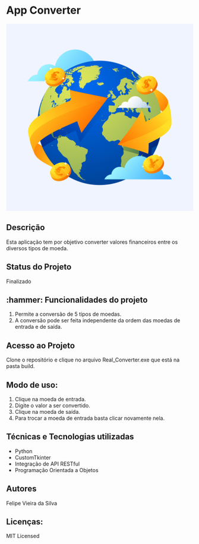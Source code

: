 <h1> App Converter</h1>

<img src="src/assets/capa.jpg">

<h2>Descrição</h2>

<p> 
  Esta aplicação tem por objetivo converter valores financeiros entre os diversos tipos de moeda. 
</p>

<h2>Status do Projeto</h2>

<p>
  Finalizado
</p>

<h2>:hammer: Funcionalidades do projeto</h2>

<ol>
<li>Permite a conversão de 5 tipos de moedas. </li>
<li> A conversão pode ser feita independente da ordem das moedas de entrada e de saída.</li>
</ol>


<h2>Acesso ao Projeto </h2>

<p>
  Clone o repositório e clique no arquivo Real_Converter.exe que está na pasta build.
</p>

<h2> Modo de uso: </h2>
<ol>
<li> Clique na moeda de entrada.</li>
<li> Digite o valor a ser convertido.</li>
<li> Clique na moeda de saída.</li>
<li>Para trocar a moeda de entrada basta clicar novamente nela.</li>
</ol>


<h2>Técnicas e Tecnologias utilizadas</h2>

<ul>
  <li>
    Python 
  </li>
  
  <li>
    CustomTkinter
  </li>

  <li>
    Integração de API RESTful
  </li>

  <li>
    Programação Orientada a Objetos
  </li>
  
</ul>

<h2>
  Autores
</h2>

Felipe Vieira da Silva

<h2>
  Licenças:
</h2>

<p>MIT Licensed</p>
